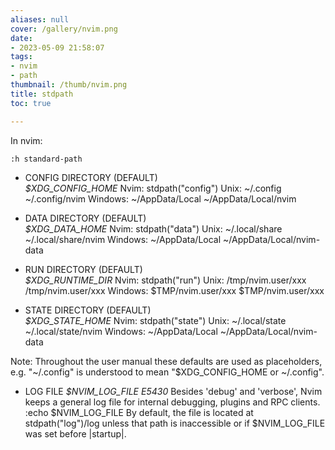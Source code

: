 ```yaml
---
aliases: null
cover: /gallery/nvim.png
date:
- 2023-05-09 21:58:07
tags:
- nvim
- path
thumbnail: /thumb/nvim.png
title: stdpath
toc: true

---
```


In nvim:
```nvim
:h standard-path
```

* CONFIG DIRECTORY (DEFAULT)  
                  *$XDG_CONFIG_HOME*            Nvim: stdpath("config")
    Unix:         ~/.config                   ~/.config/nvim
    Windows:      ~/AppData/Local             ~/AppData/Local/nvim

* DATA DIRECTORY (DEFAULT)  
                  *$XDG_DATA_HOME*              Nvim: stdpath("data")
    Unix:         ~/.local/share              ~/.local/share/nvim
    Windows:      ~/AppData/Local             ~/AppData/Local/nvim-data

* RUN DIRECTORY (DEFAULT)  
                  *$XDG_RUNTIME_DIR*            Nvim: stdpath("run")
    Unix:         /tmp/nvim.user/xxx          /tmp/nvim.user/xxx
    Windows:      $TMP/nvim.user/xxx          $TMP/nvim.user/xxx

* STATE DIRECTORY (DEFAULT)  
                  *$XDG_STATE_HOME*             Nvim: stdpath("state")
    Unix:         ~/.local/state              ~/.local/state/nvim
    Windows:      ~/AppData/Local             ~/AppData/Local/nvim-data

Note: Throughout the user manual these defaults are used as placeholders, e.g.
"~/.config" is understood to mean "$XDG_CONFIG_HOME or ~/.config".

* LOG FILE					*$NVIM_LOG_FILE* *E5430*
Besides 'debug' and 'verbose', Nvim keeps a general log file for internal
debugging, plugins and RPC clients.  
	:echo $NVIM_LOG_FILE
By default, the file is located at stdpath("log")/log unless that path
is inaccessible or if $NVIM_LOG_FILE was set before |startup|.

